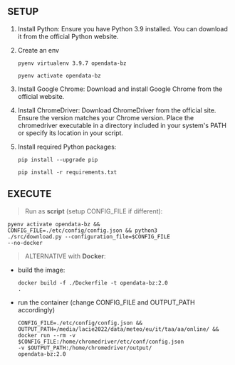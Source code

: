 ## SETUP
1. Install Python: Ensure you have Python 3.9 installed. You can download it from the official Python website.
    
2. Create an env
   
    <code>pyenv virtualenv 3.9.7 opendata-bz</code>
    
    <code>pyenv activate opendata-bz</code>

4. Install Google Chrome: Download and install Google Chrome from the official website.

5. Install ChromeDriver: Download ChromeDriver from the official site. Ensure the version matches your Chrome version. Place the chromedriver executable in a directory included in your system's PATH or specify its location in your script.

6. Install required Python packages:
   
    <code>pip install --upgrade pip</code>
    
    <code>pip install -r requirements.txt</code>

## EXECUTE
> Run as **script** (setup CONFIG_FILE if different):

<code>pyenv activate opendata-bz && CONFIG_FILE=./etc/config/config.json && python3 ./src/download.py --configuration_file=$CONFIG_FILE --no-docker</code>

> ALTERNATIVE with **Docker**:
- build the image:

    <code>docker build -f ./Dockerfile -t opendata-bz:2.0 .</code>
- run the container (change CONFIG_FILE and OUTPUT_PATH accordingly)
  
    <code>CONFIG_FILE=./etc/config/config.json && OUTPUT_PATH=/media/lacie2022/data/meteo/eu/it/taa/aa/online/ && docker run --rm -v $CONFIG_FILE:/home/chromedriver/etc/conf/config.json -v $OUTPUT_PATH:/home/chromedriver/output/ opendata-bz:2.0</code>
